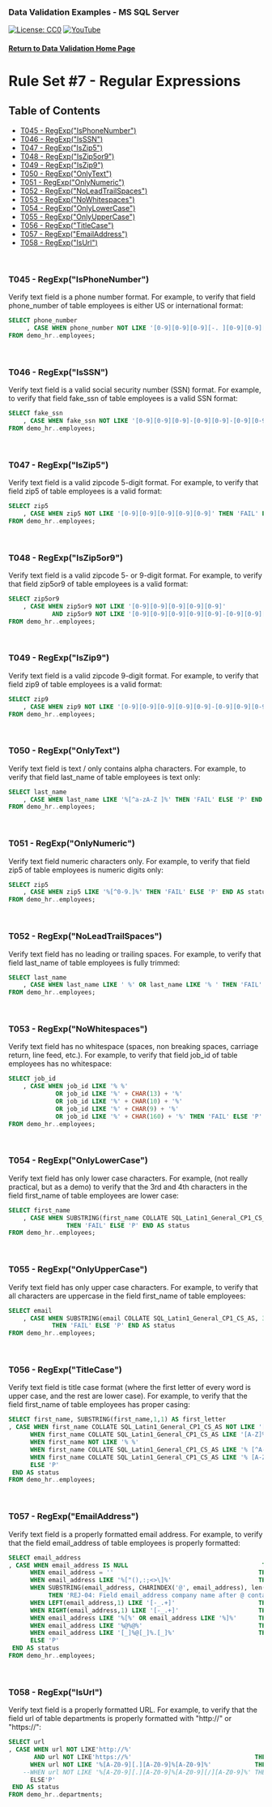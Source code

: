 ### Data Validation Examples - MS SQL Server
[![License: CC0](https://img.shields.io/badge/License-CC0-red)](LICENSE "Creative Commons Zero License by DataResearchLabs (effectively = Public Domain")
[![YouTube](https://img.shields.io/badge/YouTube-DataResearchLabs-brightgreen)](http://www.DataResearchLabs.com)
#### [Return to Data Validation Home Page](https://github.com/DataResearchLabs/sql_scripts/blob/main/data_validation_scripts.md)

# Rule Set #7 - Regular Expressions

## Table of Contents
 - <a href="#t045">T045 - RegExp("IsPhoneNumber")</a>
 - <a href="#t046">T046 - RegExp("IsSSN")</a>
 - <a href="#t047">T047 - RegExp("IsZip5")</a>
 - <a href="#t048">T048 - RegExp("IsZip5or9")</a>
 - <a href="#t049">T049 - RegExp("IsZip9")</a>
 - <a href="#t050">T050 - RegExp("OnlyText")</a>
 - <a href="#t051">T051 - RegExp("OnlyNumeric")</a>
 - <a href="#t052">T052 - RegExp("NoLeadTrailSpaces")</a>
 - <a href="#t053">T053 - RegExp("NoWhitespaces")</a>
 - <a href="#t054">T054 - RegExp("OnlyLowerCase")</a>
 - <a href="#t055">T055 - RegExp("OnlyUpperCase")</a>
 - <a href="#t056">T056 - RegExp("TitleCase")</a>
 - <a href="#t057">T057 - RegExp("EmailAddress")</a>
 - <a href="#t058">T058 - RegExp("IsUrl")</a>
<br>


<a id="t045" class="anchor" href="#t045" aria-hidden="true"> </a>
### T045 - RegExp("IsPhoneNumber")
Verify text field is a phone number format.  For example, to verify that field phone_number of table employees is either US or international format:
 ```sql
 SELECT phone_number
      , CASE WHEN phone_number NOT LIKE '[0-9][0-9][0-9][-. ][0-9][0-9][0-9][-. ][0-9][0-9][0-9][0-9]' THEN 'FAIL' ELSE 'P' END AS status
 FROM demo_hr..employees;
 ```
<br>


<a id="t046" class="anchor" href="#t046" aria-hidden="true"> </a>
### T046 - RegExp("IsSSN")
Verify text field is a valid social security number (SSN) format.  For example, to verify that field fake_ssn of table employees is a valid SSN format:
 ```sql
SELECT fake_ssn
     , CASE WHEN fake_ssn NOT LIKE '[0-9][0-9][0-9]-[0-9][0-9]-[0-9][0-9][0-9][0-9]' THEN 'FAIL' ELSE 'P' END AS status
FROM demo_hr..employees;
 ```
<br>


<a id="t047" class="anchor" href="#t047" aria-hidden="true"> </a>
### T047 - RegExp("IsZip5")
Verify text field is a valid zipcode 5-digit format.  For example, to verify that field zip5 of table employees is a valid format:
 ```sql
SELECT zip5
     , CASE WHEN zip5 NOT LIKE '[0-9][0-9][0-9][0-9][0-9]' THEN 'FAIL' ELSE 'P' END AS status
FROM demo_hr..employees;
 ```
<br>


<a id="t048" class="anchor" href="#t048" aria-hidden="true"> </a>
### T048 - RegExp("IsZip5or9")
Verify text field is a valid zipcode 5- or 9-digit format.  For example, to verify that field zip5or9 of table employees is a valid format:
 ```sql
SELECT zip5or9
     , CASE WHEN zip5or9 NOT LIKE '[0-9][0-9][0-9][0-9][0-9]'
             AND zip5or9 NOT LIKE '[0-9][0-9][0-9][0-9][0-9]-[0-9][0-9][0-9][0-9]' THEN 'FAIL' ELSE 'P' END AS status
FROM demo_hr..employees;
 ```
<br>


<a id="t049" class="anchor" href="#t049" aria-hidden="true"> </a>
### T049 - RegExp("IsZip9")
Verify text field is a valid zipcode 9-digit format.  For example, to verify that field zip9 of table employees is a valid format:
 ```sql
SELECT zip9
     , CASE WHEN zip9 NOT LIKE '[0-9][0-9][0-9][0-9][0-9]-[0-9][0-9][0-9][0-9]' THEN 'FAIL' ELSE 'P' END AS status
FROM demo_hr..employees;
 ```
<br>


<a id="t050" class="anchor" href="#t050" aria-hidden="true"> </a>
### T050 - RegExp("OnlyText")
Verify text field is text / only contains alpha characters.  For example, to verify that field last_name of table employees is text only:
 ```sql
SELECT last_name
     , CASE WHEN last_name LIKE '%[^a-zA-Z ]%' THEN 'FAIL' ELSE 'P' END AS status
FROM demo_hr..employees;
 ```
<br>


<a id="t051" class="anchor" href="#t051" aria-hidden="true"> </a>
### T051 - RegExp("OnlyNumeric")
Verify text field numeric characters only.  For example, to verify that field zip5 of table employees is numeric digits only:
 ```sql
SELECT zip5
     , CASE WHEN zip5 LIKE '%[^0-9.]%' THEN 'FAIL' ELSE 'P' END AS status
FROM demo_hr..employees;
 ```
<br>


<a id="t052" class="anchor" href="#t052" aria-hidden="true"> </a>
### T052 - RegExp("NoLeadTrailSpaces")
Verify text field has no leading or trailing spaces.  For example, to verify that field last_name of table employees is fully trimmed:
 ```sql
SELECT last_name
     , CASE WHEN last_name LIKE ' %' OR last_name LIKE '% ' THEN 'FAIL' ELSE 'P' END AS status
FROM demo_hr..employees;
 ```
<br>


<a id="t053" class="anchor" href="#t053" aria-hidden="true"> </a>
### T053 - RegExp("NoWhitespaces")
Verify text field has no whitespace (spaces, non breaking spaces, carriage return, line feed, etc.).  For example, to verify that field job_id of table employees has no whitespace:
 ```sql
SELECT job_id
     , CASE WHEN job_id LIKE '% %'
              OR job_id LIKE '%' + CHAR(13) + '%'
              OR job_id LIKE '%' + CHAR(10) + '%' 
              OR job_id LIKE '%' + CHAR(9) + '%'
              OR job_id LIKE '%' + CHAR(160) + '%' THEN 'FAIL' ELSE 'P' END AS status
FROM demo_hr..employees;
 ```
<br>


<a id="t054" class="anchor" href="#t054" aria-hidden="true"> </a>
### T054 - RegExp("OnlyLowerCase")
Verify text field has only lower case characters.  For example, (not really practical, but as a demo) to verify that the 3rd and 4th characters in the field first_name of table employees are lower case:
 ```sql
SELECT first_name
     , CASE WHEN SUBSTRING(first_name COLLATE SQL_Latin1_General_CP1_CS_AS, 3, 2) <> LOWER(SUBSTRING(first_name COLLATE SQL_Latin1_General_CP1_CS_AS, 3, 2))  
                 THEN 'FAIL' ELSE 'P' END AS status
FROM demo_hr..employees;
 ```
<br>


<a id="t055" class="anchor" href="#t055" aria-hidden="true"> </a>
### T055 - RegExp("OnlyUpperCase")
Verify text field has only upper case characters.  For example, to verify that all characters are uppercase in the field first_name of table employees:
 ```sql
SELECT email
     , CASE WHEN SUBSTRING(email COLLATE SQL_Latin1_General_CP1_CS_AS, 3, 2) <> UPPER(SUBSTRING(email COLLATE SQL_Latin1_General_CP1_CS_AS, 3, 2)) 
             THEN 'FAIL' ELSE 'P' END AS status
FROM demo_hr..employees;
 ```
<br>


<a id="t056" class="anchor" href="#t056" aria-hidden="true"> </a>
### T056 - RegExp("TitleCase")
Verify text field is title case format (where the first letter of every word is upper case, and the rest are lower case).  For example, to verify that the field first_name of table employees has proper casing:
 ```sql
SELECT first_name, SUBSTRING(first_name,1,1) AS first_letter
, CASE WHEN first_name COLLATE SQL_Latin1_General_CP1_CS_AS NOT LIKE '[A-Z]%'       THEN 'REJ-01: Field first_name first character not uppercase|exp=Like"[A-Z]%"|act=' + first_name 
       WHEN first_name COLLATE SQL_Latin1_General_CP1_CS_AS LIKE '[A-Z]%[^a-z]%'    THEN 'REJ-02: Field first_name characters in first word after first character not lowercase|exp=all lower case"|act=' + first_name
       WHEN first_name NOT LIKE '% %'                                               THEN 'P'  -- Only one word, so no space + first character to check for uppercase
       WHEN first_name COLLATE SQL_Latin1_General_CP1_CS_AS LIKE '% [^A-Z]%'        THEN 'REJ-03: Field first_name first character after space is not uppercase|exp=IsUCASE|act=' + first_name 
       WHEN first_name COLLATE SQL_Latin1_General_CP1_CS_AS LIKE '% [A-Z][^a-z]%'   THEN 'REJ-04: Field first_name characters after space + one letter are not lowercase|exp=IsUCASE|act=' + first_name 
       ELSE 'P'
  END AS status
FROM demo_hr..employees;
 ```
<br>


<a id="t057" class="anchor" href="#t057" aria-hidden="true"> </a>
### T057 - RegExp("EmailAddress")
Verify text field is a properly formatted email address.  For example, to verify that the field email_address of table employees is properly formatted:
 ```sql
SELECT email_address
, CASE WHEN email_address IS NULL                                     THEN 'REJ-01: Field email_address is NULL'
       WHEN email_address = ''                                        THEN 'REJ-02: Field email_address is blank'
       WHEN email_address LIKE '%["(),:;<>\]%'                        THEN 'REJ-03: Field email_address contains bad characters ["(),:;<>\]'
       WHEN SUBSTRING(email_address, CHARINDEX('@', email_address), len(email_address)) LIKE '%[!#$%&*+/=?^`_{|]%'
            THEN 'REJ-04: Field email_address company name after @ contains bad characters [!#$%&*+/=?^`_{|]'
       WHEN LEFT(email_address,1) LIKE '[-_.+]'                       THEN 'REJ-05: Field email_address should not start with [-_.+] characters'
       WHEN RIGHT(email_address,1) LIKE '[-_.+]'                      THEN 'REJ-06: Field email_address should not end with [-_.+] characters'
       WHEN email_address LIKE '%[%' OR email_address LIKE '%]%'      THEN 'REJ-07: Field email_address should not contain [ or ] characters'
       WHEN email_address LIKE '%@%@%'                                THEN 'REJ-08: Field email_address should not contain more than one @ character'
       WHEN email_address LIKE '[_]%@[_]%.[_]%'                       THEN 'REJ-09: Field email_address should not have leading underscores at any segment (gmail blocks)'
       ELSE 'P' 
  END AS status
FROM demo_hr..employees;
 ```
<br>


<a id="t058" class="anchor" href="#t058" aria-hidden="true"> </a>
### T058 - RegExp("IsUrl")
Verify text field is a properly formatted URL.  For example, to verify that the field url of table departments is properly formatted with "http://" or "https://":
 ```sql
SELECT url
, CASE WHEN url NOT LIKE'http://%' 
        AND url NOT LIKE'https://%'                                  THEN 'REJ-01: Field url is missing "http://" and "https://"|exp=Like"http(s)://"|act=' + url 
       WHEN url NOT LIKE '%[A-Z0-9][.][A-Z0-9]%[A-Z0-9]%'            THEN 'REJ-02: Field is not alphanumeric + "." + alphanumeric + "/" + alphanumeric|exp=aaaa.aaa|act=' + url 
     --WHEN url NOT LIKE '%[A-Z0-9][.][A-Z0-9]%[A-Z0-9][/][A-Z0-9]%' THEN 'REJ-03: Field is not alphanumeric + "." + alphanumeric + "/" + alphanumeric|exp=aaaa.aaa/aaa|act=' + url 
       ELSE'P' 
  END AS status
FROM demo_hr..departments;
 ```
<br>

